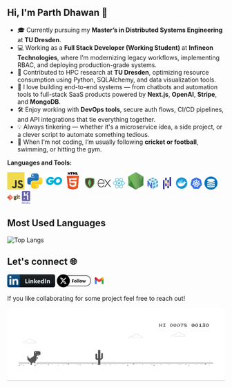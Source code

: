 ## Hi, I'm Parth Dhawan 👋

- 🎓 Currently pursuing my **Master’s in Distributed Systems Engineering** at **TU Dresden**.  
- 💻 Working as a **Full Stack Developer (Working Student)** at **Infineon Technologies**, where I’m modernizing legacy workflows, implementing RBAC, and deploying production-grade systems.  
- 🧪 Contributed to HPC research at **TU Dresden**, optimizing resource consumption using Python, SQLAlchemy, and data visualization tools.  
- 🚀 I love building end-to-end systems — from chatbots and automation tools to full-stack SaaS products powered by **Next.js**, **OpenAI**, **Stripe**, and **MongoDB**.  
- 🛠️ Enjoy working with **DevOps tools**, secure auth flows, CI/CD pipelines, and API integrations that tie everything together.  
- 💡 Always tinkering — whether it's a microservice idea, a side project, or a clever script to automate something tedious.  
- 🏏 When I’m not coding, I’m usually following **cricket or football**, swimming, or hitting the gym.

**Languages and Tools:**  

<code><img height="40" src="https://raw.githubusercontent.com/github/explore/80688e429a7d4ef2fca1e82350fe8e3517d3494d/topics/javascript/javascript.png"></code>
<code><img height="40" src="https://github.com/pdhawan2001/pdhawan2001/blob/main/Tech/python.svg"></code>
<code><img height="40" src="https://github.com/pdhawan2001/pdhawan2001/blob/main/Tech/Go.svg"></code>
<code><img height="40" src="https://raw.githubusercontent.com/github/explore/80688e429a7d4ef2fca1e82350fe8e3517d3494d/topics/html/html.png"></code>
<code><img height="30" src="https://github.com/pdhawan2001/pdhawan2001/blob/main/Tech/mongodb.svg"></code>
<code><img height="30" src="https://github.com/pdhawan2001/pdhawan2001/blob/main/Tech/Express.svg"></code>
<code><img height="30" src="https://github.com/pdhawan2001/pdhawan2001/blob/main/Tech/React.svg"></code>
<code><img height="40" src="https://raw.githubusercontent.com/github/explore/80688e429a7d4ef2fca1e82350fe8e3517d3494d/topics/nodejs/nodejs.png"></code>
<code><img height="30" src="https://github.com/pdhawan2001/pdhawan2001/blob/main/Tech/Numpy.svg"></code>
<code><img height="30" src="https://github.com/pdhawan2001/pdhawan2001/blob/main/Tech/Pandas.svg"></code>
<code><img height="30" src="https://github.com/pdhawan2001/pdhawan2001/blob/main/Tech/Docker.svg"></code>
<code><img height="30" src="https://github.com/pdhawan2001/pdhawan2001/blob/main/Tech/Kubernetes.svg"></code>
<code><img height="30" src="https://github.com/pdhawan2001/pdhawan2001/blob/main/Tech/db.png"></code>
<code><img height="30" src="https://raw.githubusercontent.com/github/explore/80688e429a7d4ef2fca1e82350fe8e3517d3494d/topics/git/git.png"></code>
<code><img height="30" src="https://github.com/pdhawan2001/pdhawan2001/blob/main/Tech/heroku.png"></code>

## Most Used Languages

![Top Langs](https://github-readme-stats.vercel.app/api/top-langs/?username=yashasn&layout=compact&theme=github_dark)

## Let's connect 🌐

<p>
  <a href="https://www.linkedin.com/in/parth-dhawan-67253918b/"><img src="https://github.com/pdhawan2001/pdhawan2001/blob/main/Socials/LinkedIn.svg" height="30" alt="LinkedIn"></a>
  <a href="https://x.com/ParthDhawan9"><img src="https://github.com/pdhawan2001/pdhawan2001/blob/main/Socials/x.svg" height="30" alt="Twitter"></a>
  <a href="mailto:pdhawan2001@gmail.com?subject=Hello%20from%20your%20GitHub%20README&body=Message"><img src="https://github.com/pdhawan2001/pdhawan2001/blob/main/Socials/gmail.svg" height="30" alt="Gmail" /></a>
</p>

If you like collaborating for some project feel free to reach out! 

 ![Dino](https://github.com/pdhawan2001/pdhawan2001/blob/main/dino.gif)
 